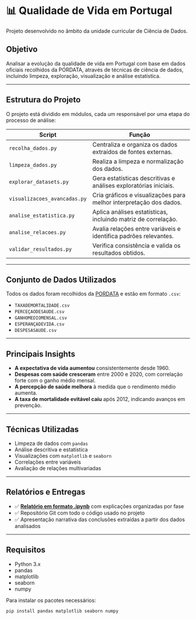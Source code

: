 # 📊 Qualidade de Vida em Portugal

Projeto desenvolvido no âmbito da unidade curricular de Ciência de Dados.

## Objetivo

Analisar a evolução da qualidade de vida em Portugal com base em dados oficiais recolhidos da PORDATA, através de técnicas de ciência de dados, incluindo limpeza, exploração, visualização e análise estatística.

---

## Estrutura do Projeto

O projeto está dividido em módulos, cada um responsável por uma etapa do processo de análise:

| Script                     | Função                                                                 |
|---------------------------|------------------------------------------------------------------------|
| `recolha_dados.py`        | Centraliza e organiza os dados extraídos de fontes externas.           |
| `limpeza_dados.py`        | Realiza a limpeza e normalização dos dados.                            |
| `explorar_datasets.py`    | Gera estatísticas descritivas e análises exploratórias iniciais.       |
| `visualizacoes_avancadas.py` | Cria gráficos e visualizações para melhor interpretação dos dados.   |
| `analise_estatistica.py`  | Aplica análises estatísticas, incluindo matriz de correlação.          |
| `analise_relacoes.py`     | Avalia relações entre variáveis e identifica padrões relevantes.       |
| `validar_resultados.py`   | Verifica consistência e valida os resultados obtidos.                  |

---

## Conjunto de Dados Utilizados

Todos os dados foram recolhidos da [PORDATA](https://www.pordata.pt/) e estão em formato `.csv`:

- `TAXADEMORTALIDADE.csv`
- `PERCEÇAODESAUDE.csv`
- `GANHOMEDIOMENSAL.csv`
- `ESPERANÇADEVIDA.csv`
- `DESPESASAUDE.csv`

---

## Principais Insights

- **A expectativa de vida aumentou** consistentemente desde 1960.
- **Despesas com saúde cresceram** entre 2000 e 2020, com correlação forte com o ganho médio mensal.
- **A percepção de saúde melhora** à medida que o rendimento médio aumenta.
- **A taxa de mortalidade evitável caiu** após 2012, indicando avanços em prevenção.

---

## Técnicas Utilizadas

- Limpeza de dados com `pandas`
- Análise descritiva e estatística
- Visualizações com `matplotlib` e `seaborn`
- Correlações entre variáveis
- Avaliação de relações multivariadas

---

## Relatórios e Entregas

- ✅ **[Relatório em formato .ipynb](./Relatorio_final.ipynb)** com explicações organizadas por fase
- ✅ Repositório Git com todo o código usado no projeto
- ✅ Apresentação narrativa das conclusões extraídas a partir dos dados analisados

---

## Requisitos

- Python 3.x
- pandas
- matplotlib
- seaborn
- numpy

Para instalar os pacotes necessários:

```bash
pip install pandas matplotlib seaborn numpy

